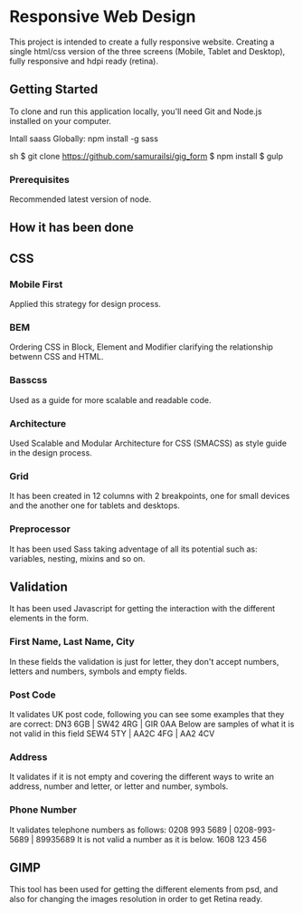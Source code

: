 # Responsive Web Design

This project is intended to create a fully responsive website. Creating a single html/css version of the three screens (Mobile, Tablet and Desktop), fully responsive and hdpi ready (retina).


## Getting Started

To clone and run this application locally, you'll need Git and Node.js installed on your computer.

Intall saass Globally: npm install -g sass

sh
$ git clone https://github.com/samuraiIsi/gig_form
$ npm install
$ gulp

### Prerequisites

Recommended latest version of node.

## How it has been done

## CSS

### Mobile First
Applied this strategy for design process. 

### BEM
Ordering CSS in Block, Element and Modifier clarifying the relationship betwenn CSS and HTML.

### Basscss
Used as a guide for more scalable and readable code.

### Architecture
Used Scalable and Modular Architecture for CSS (SMACSS) as style guide in the design process.

### Grid
It has been created in 12 columns with 2 breakpoints, one for small devices and the another one for tablets and desktops.

### Preprocessor
It has been used Sass taking adventage of all its potential such as: variables, nesting, mixins and so on.

## Validation
It has been used Javascript for getting the interaction with the different elements in the form.

### First Name, Last Name, City
In these fields the validation is just for letter, they don't accept numbers, letters and numbers, symbols and empty fields.

### Post Code
It validates UK post code, following you can see some examples that they are correct:
DN3 6GB | SW42 4RG | GIR 0AA
Below are samples of what it is not valid in this field
SEW4 5TY | AA2C 4FG | AA2 4CV

### Address
It validates if it is not empty and covering the different ways to write an address, number and letter, or letter and number, symbols.

### Phone Number
It validates telephone numbers as follows:
0208 993 5689 | 0208-993-5689 | 89935689
It is not valid a number as it is below.
1608 123 456

## GIMP
This tool has been used for getting the different elements from psd, and also for changing the images resolution in order to get Retina ready.
